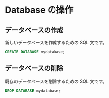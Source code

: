 # Database の操作

## データベースの作成

新しいデータベースを作成するための SQL 文です。

```sql
CREATE DATABASE mydatabase;
```

## データベースの削除

既存のデータベースを削除するための SQL 文です。

```sql
DROP DATABASE mydatabase;
```
